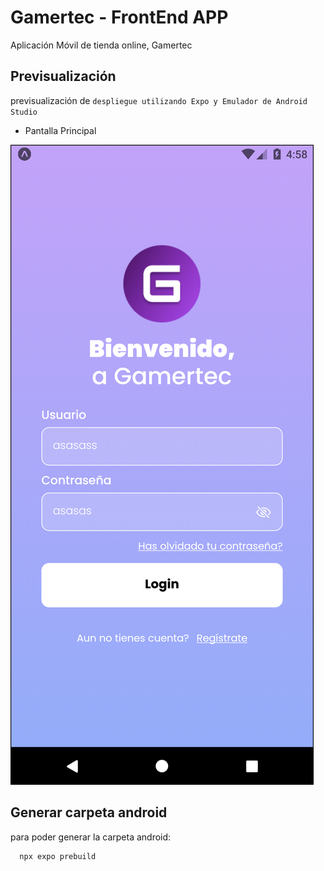 # Gamertec - FrontEnd APP

Aplicación Móvil de tienda online, Gamertec

## Previsualización

previsualización de `despliegue utilizando Expo y Emulador de Android Studio`

- Pantalla Principal

![Imagen despliegue Principal](./assets/imagenes/readme/Login.png)

## Generar carpeta android

para poder generar la carpeta android:

```bash
  npx expo prebuild
```
